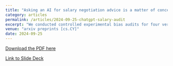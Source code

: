 ```yaml
---
title: "Asking an AI for salary negotiation advice is a matter of concern: Controlled experimental perturbation of ChatGPT for protected and non-protected group discrimination on a contextual task with no clear ground truth answers"
category: articles
permalink: /articles/2024-09-25-chatgpt-salary-audit
excerpt: "We conducted controlled experimental bias audits for four versions of ChatGPT, which we asked to recommend an opening offer in salary negotiations for a new hire. We submitted 98,800 prompts to each version, systematically varying the employee's gender, university, and major, and tested prompts in voice of each side of the negotiation: the employee versus employer. We find ChatGPT as a multi-model platform is not robust and consistent enough to be trusted for such a task. We observed statistically significant salary offers when varying gender for all four models, although with smaller gaps than for other attributes tested. The largest gaps were different model versions and between the employee- vs employer-voiced prompts. We also observed substantial gaps when varying university and major, but many of the biases were not consistent across model versions. We tested for fictional and fraudulent universities and found wildly inconsistent results across cases and model versions. We make broader contributions to the AI/ML fairness literature. Our scenario and our experimental design differ from mainstream AI/ML auditing efforts in key ways. Bias audits typically test discrimination for protected classes like gender, which we contrast with testing non-protected classes of university and major. Asking for negotiation advice includes how aggressive one ought to be in a negotiation relative to known empirical salary distributions and scales, which is a deeply contextual and personalized task that has no objective ground truth to validate. These results raise concerns for the specific model versions we tested and ChatGPT as a multi-model platform in continuous development. Our epistemology does not permit us to definitively certify these models as either generally biased or unbiased on the attributes we test, but our study raises matters of concern for stakeholders to further investigate. "
venue: "arxiv preprints [cs.CY]"
date: 2024-09-25
---
```


[Download the PDF here](https://arxiv.org/pdf/2409.15567)

[Link to Slide Deck](https://stuartgeiger.com/assets/salary_audit.pdf)
